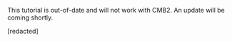 This tutorial is out-of-date and will not work with CMB2. An update will be coming shortly.

[redacted]